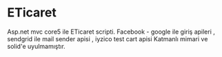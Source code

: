 # ETicaret
Asp.net mvc core5 ile ETicaret scripti. Facebook - google ile giriş apileri , sendgrid ile mail sender apisi , iyzico  test cart apisi 
Katmanlı mimari ve solid'e uyulmamıştır.
